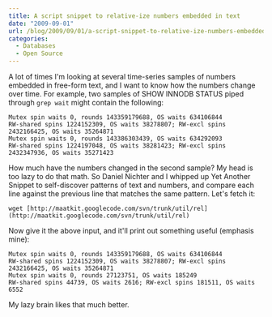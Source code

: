 ```yaml
---
title: A script snippet to relative-ize numbers embedded in text
date: "2009-09-01"
url: /blog/2009/09/01/a-script-snippet-to-relative-ize-numbers-embedded-in-text/
categories:
  - Databases
  - Open Source
---
```

A lot of times I'm looking at several time-series samples of numbers embedded in free-form text, and I want to know how the numbers change over time. For example, two samples of SHOW INNODB STATUS piped through `grep wait` might contain the following:

```
Mutex spin waits 0, rounds 143359179688, OS waits 634106844
RW-shared spins 1224152309, OS waits 38278807; RW-excl spins 2432166425, OS waits 35264871
Mutex spin waits 0, rounds 143386303439, OS waits 634292093
RW-shared spins 1224197048, OS waits 38281423; RW-excl spins 2432347936, OS waits 35271423
```

How much have the numbers changed in the second sample? My head is too lazy to do that math. So Daniel Nichter and I whipped up Yet Another Snippet to self-discover patterns of text and numbers, and compare each line against the previous line that matches the same pattern. Let's fetch it:

```
wget [http://maatkit.googlecode.com/svn/trunk/util/rel](http://maatkit.googlecode.com/svn/trunk/util/rel)
```

Now give it the above input, and it'll print out something useful (emphasis mine):

```
Mutex spin waits 0, rounds 143359179688, OS waits 634106844
RW-shared spins 1224152309, OS waits 38278807; RW-excl spins 2432166425, OS waits 35264871
Mutex spin waits 0, rounds 27123751, OS waits 185249
RW-shared spins 44739, OS waits 2616; RW-excl spins 181511, OS waits 6552
```

My lazy brain likes that much better.


